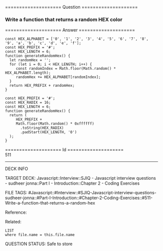 ==================== Question ====================  

### Write a function that returns a random HEX color  

==================== Answer ====================  

<!-- codeblock-start -->
<pre><code class="hljs language-javascript"><span class="hljs-keyword">const</span> <span class="hljs-variable constant_">HEX_ALPHABET</span> = [<span class="hljs-string">'0'</span>, <span class="hljs-string">'1'</span>, <span class="hljs-string">'2'</span>, <span class="hljs-string">'3'</span>, <span class="hljs-string">'4'</span>, <span class="hljs-string">'5'</span>, <span class="hljs-string">'6'</span>, <span class="hljs-string">'7'</span>, <span class="hljs-string">'8'</span>, <span class="hljs-string">'9'</span>, <span class="hljs-string">'a'</span>, <span class="hljs-string">'b'</span>, <span class="hljs-string">'c'</span>, <span class="hljs-string">'d'</span>, <span class="hljs-string">'e'</span>, <span class="hljs-string">'f'</span>];
<span class="hljs-keyword">const</span> <span class="hljs-variable constant_">HEX_PREFIX</span> = <span class="hljs-string">'#'</span>;
<span class="hljs-keyword">const</span> <span class="hljs-variable constant_">HEX_LENGTH</span> = <span class="hljs-number">6</span>;
<span class="hljs-keyword">function</span> <span class="hljs-title function_">generateRandomHex</span>(<span class="hljs-params"></span>) {
  <span class="hljs-keyword">let</span> randomHex = <span class="hljs-string">''</span>;
  <span class="hljs-keyword">for</span> (<span class="hljs-keyword">let</span> i = <span class="hljs-number">0</span>; i &#x3C; <span class="hljs-variable constant_">HEX_LENGTH</span>; i++) {
     <span class="hljs-keyword">const</span> randomIndex = <span class="hljs-title class_">Math</span>.<span class="hljs-title function_">floor</span>(<span class="hljs-title class_">Math</span>.<span class="hljs-title function_">random</span>() * <span class="hljs-variable constant_">HEX_ALPHABET</span>.<span class="hljs-property">length</span>);
     randomHex += <span class="hljs-variable constant_">HEX_ALPHABET</span>[randomIndex];
  }
  <span class="hljs-keyword">return</span> <span class="hljs-variable constant_">HEX_PREFIX</span> + randomHex;
}
</code></pre>
<!-- codeblock-end -->

<!-- codeblock-start -->
<pre><code class="hljs language-javascript"><span class="hljs-keyword">const</span> <span class="hljs-variable constant_">HEX_PREFIX</span> = <span class="hljs-string">'#'</span>;
<span class="hljs-keyword">const</span> <span class="hljs-variable constant_">HEX_RADIX</span> = <span class="hljs-number">16</span>;
<span class="hljs-keyword">const</span> <span class="hljs-variable constant_">HEX_LENGTH</span> = <span class="hljs-number">6</span>;
<span class="hljs-keyword">function</span> <span class="hljs-title function_">generateRandomHex</span>(<span class="hljs-params"></span>) {
  <span class="hljs-keyword">return</span> (
     <span class="hljs-variable constant_">HEX_PREFIX</span> +
     <span class="hljs-title class_">Math</span>.<span class="hljs-title function_">floor</span>(<span class="hljs-title class_">Math</span>.<span class="hljs-title function_">random</span>() * <span class="hljs-number">0xffffff</span>)
       .<span class="hljs-title function_">toString</span>(<span class="hljs-variable constant_">HEX_RADIX</span>)
       .<span class="hljs-title function_">padStart</span>(<span class="hljs-variable constant_">HEX_LENGTH</span>, <span class="hljs-string">'0'</span>)
  );
}
</code></pre>
<!-- codeblock-end -->

==================== Id ====================  
511

---

DECK INFO

TARGET DECK: Javascript::Interview::SJIQ - Javascript interview questions - sudheer jonna::Part I - Introduction::Chapter 2 - Coding Exercises

FILE TAGS: #Javascript::#Interview::#SJIQ-Javascript-interview-questions-sudheer-jonna::#Part-I-Introduction::#Chapter-2-Coding-Exercises::#511-Write-a-function-that-returns-a-random-hex

Reference:

Related:

```dataview
LIST
where file.name = this.file.name
```

QUESTION STATUS: Safe to store
